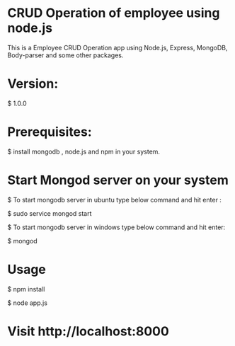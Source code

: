 
# CRUD Operation of employee using node.js

This is a Employee CRUD Operation app using Node.js, Express, MongoDB, Body-parser and some other packages.

# Version:
$ 1.0.0

# Prerequisites:
$ install mongodb , node.js and npm in your system.

# Start Mongod server on your system 
$ To start mongodb server in ubuntu type below command and hit enter :

$ sudo service mongod start

$ To start mongodb server in windows type below command and hit enter:

$ mongod

# Usage

$ npm install

$ node app.js

# Visit http://localhost:8000
